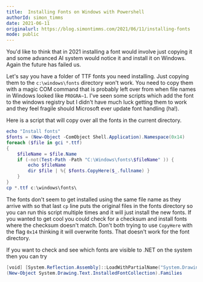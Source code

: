 ```yaml
---
title:  Installing Fonts on Windows with Powershell
authorId: simon_timms
date: 2021-06-11
originalurl: https://blog.simontimms.com/2021/06/11/installing-fonts
mode: public
---
```




You'd like to think that in 2021 installing a font would involve just copying it and some advanced AI system would notice it and install it on Windows. Again the future has failed us. 

Let's say you have a folder of TTF fonts you need installing. Just copying them to the `c:\windows\fonts` directory won't work. You need to copy them with a magic COM command that is probably left over from when file names in Windows looked like `PROGRA~1`. I've seen some scripts which add the font to the windows registry but I didn't have much luck getting them to work and they feel fragile should Microsoft ever update font handling (ha!). 

Here is a script that will copy over all the fonts in the current directory. 

```powershell
echo "Install fonts"
$fonts = (New-Object -ComObject Shell.Application).Namespace(0x14)
foreach ($file in gci *.ttf)
{
    $fileName = $file.Name
    if (-not(Test-Path -Path "C:\Windows\fonts\$fileName" )) {
        echo $fileName
        dir $file | %{ $fonts.CopyHere($_.fullname) }
    }
}
cp *.ttf c:\windows\fonts\
```

The fonts don't seem to get installed using the same file name as they arrive with so that last `cp` line puts the original files in the fonts directory so you can run this script multiple times and it will just install the new fonts. If you wanted to get cool you could check for a checksum and install fonts where the checksum doesn't match. Don't both trying to use `CopyHere` with the flag `0x14` thinking it will overwrite fonts. That doesn't work for the font directory.

If you want to check and see which fonts are visible to .NET on the system then you can try 

```powershell
[void] [System.Reflection.Assembly]::LoadWithPartialName("System.Drawing")
(New-Object System.Drawing.Text.InstalledFontCollection).Families
```